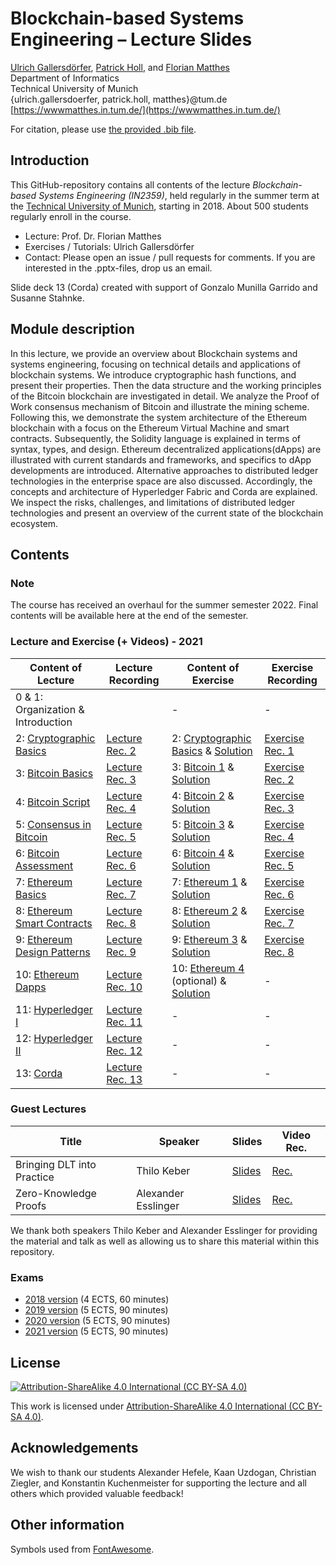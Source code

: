 # Blockchain-based Systems Engineering – Lecture Slides

[Ulrich Gallersdörfer](https://ulig.io/research), [Patrick Holl](https://wwwmatthes.in.tum.de/pages/ocm83pu8nbkc/Patrick-Holl), and [Florian Matthes](https://wwwmatthes.in.tum.de/pages/88bkmvw6y7gx/Prof.-Dr.-Florian-Matthes) <br>
Department of Informatics <br>
Technical University of Munich <br>
{ulrich.gallersdoerfer, patrick.holl, matthes}@tum.de <br>
[https://wwwmatthes.in.tum.de/](https://wwwmatthes.in.tum.de/)

For citation, please use [the provided .bib file](references.bib).

## Introduction

This GitHub-repository contains all contents of the lecture _Blockchain-based Systems Engineering (IN2359)_, held regularly in the summer term at the [Technical University of Munich](https://www.tum.de), starting in 2018. About 500 students regularly enroll in the course.

- Lecture: Prof. Dr. Florian Matthes
- Exercises / Tutorials: Ulrich Gallersdörfer
- Contact: Please open an issue / pull requests for comments. If you are interested in the .pptx-files, drop us an email.

Slide deck 13 (Corda) created with support of Gonzalo Munilla Garrido and Susanne Stahnke.

## Module description

In this lecture, we provide an overview about Blockchain systems and systems engineering, focusing on technical details and applications of blockchain systems. We introduce cryptographic hash functions, and present their properties. Then the data structure and the working principles of the Bitcoin blockchain are investigated in detail. We analyze the Proof of Work consensus mechanism of Bitcoin and illustrate the mining scheme. Following this, we demonstrate the system architecture of the Ethereum blockchain with a focus on the Ethereum Virtual Machine and smart contracts. Subsequently, the Solidity language is explained in terms of syntax, types, and design. Ethereum decentralized applications(dApps) are illustrated with current standards and frameworks, and specifics to dApp developments are introduced. Alternative approaches to distributed ledger technologies in the enterprise space are also discussed. Accordingly, the concepts and architecture of Hyperledger Fabric and Corda are explained. We inspect the risks, challenges, and limitations of distributed ledger technologies and present an overview of the current state of the blockchain ecosystem.

## Contents

### Note

The course has received an overhaul for the summer semester 2022. Final contents will be available here at the end of the semester.

### Lecture and Exercise (+ Videos) - 2021

| Content of Lecture                                                    | Lecture Recording                                                     | Content of Exercise                                                                | Exercise Recording                              |
| --------------------------------------------------------------------- | --------------------------------------------------------------------- | ---------------------------------------------------------------------------------- | ----------------------------------------------- |
| 0 & 1: Organization & Introduction                                    |                                                                       | -                                                                                  | -                                               |
| 2: [Cryptographic Basics](slides/02_Cryptographic_Basics.pdf)         | [Lecture Rec. 2](https://www.youtube.com/watch?v=3xt4HCXhj2M)         | 2: [Cryptographic Basics](exercises/ex1.pdf) & [Solution](exercises/ex1_sol.pdf)   | [Exercise Rec. 1](https://youtu.be/J05SCM90rWk) |
| 3: [Bitcoin Basics](slides/03_Bitcoin_Basics.pdf)                     | [Lecture Rec. 3](https://www.youtube.com/watch?v=G8pxSaa4GTo)         | 3: [Bitcoin 1](exercises/ex2.pdf) & [Solution](exercises/ex2_sol.pdf)              | [Exercise Rec. 2](https://youtu.be/S92FMcJ507o) |
| 4: [Bitcoin Script](slides/04_Bitcoin_Script.pdf)                     | [Lecture Rec. 4](https://youtu.be/ywg9dQH21Yo)                        | 4: [Bitcoin 2](exercises/ex3.pdf) & [Solution](exercises/ex3_sol.pdf)              | [Exercise Rec. 3](https://youtu.be/RsDqwdsbKiE) |
| 5: [Consensus in Bitcoin](slides/05_Consensus_in_Bitcoin.pdf)         | [Lecture Rec. 5](https://www.youtube.com/watch?v=0f-tw7RcCrI)         | 5: [Bitcoin 3](exercises/ex4.pdf) & [Solution](exercises/ex4_sol.pdf)              | [Exercise Rec. 4](https://youtu.be/6BfPFGomtJA) |
| 6: [Bitcoin Assessment](slides/06_Bitcoin_Assessment.pdf)             | [Lecture Rec. 6](https://www.youtube.com/watch?v=2ot5ms2--8g)         | 6: [Bitcoin 4](exercises/ex5.pdf) & [Solution](exercises/ex5_sol.pdf)              | [Exercise Rec. 5](https://youtu.be/ksxxssLXh-k) |
| 7: [Ethereum Basics](slides/07_Ethereum_Basics.pdf)                   | [Lecture Rec. 7](https://www.youtube.com/watch?v=piglsv8Guq8)         | 7: [Ethereum 1](exercises/ex6.pdf) & [Solution](exercises/ex6_sol.pdf)             | [Exercise Rec. 6](https://youtu.be/KT_zD92A1Rs) |
| 8: [Ethereum Smart Contracts](slides/08_Ethereum_Smart_Contracts.pdf) | [Lecture Rec. 8](https://www.youtube.com/watch?v=-ToWLHGdl84)         | 8: [Ethereum 2](exercises/ex7.pdf) & [Solution](exercises/ex7_sol.pdf)             | [Exercise Rec. 7](https://youtu.be/SmR668Wh2XA) |
| 9: [Ethereum Design Patterns](slides/09_Ethereum_Design_Patterns.pdf) | [Lecture Rec. 9](https://www.youtube.com/watch?v=AVJfRUgnZLM)         | 9: [Ethereum 3](exercises/ex8.pdf) & [Solution](exercises/ex8_sol.pdf)             | [Exercise Rec. 8](https://youtu.be/ddrftGKK8fI) |
| 10: [Ethereum Dapps](slides/10_Ethereum_dApps.pdf)                    | [Lecture Rec. 10](https://www.youtube.com/watch?v=mPlBTMBdRQI)        | 10: [Ethereum 4](exercises/ex9.pdf) (optional) & [Solution](exercises/ex9_sol.pdf) | -                                               |
| 11: [Hyperledger I](slides/11_Hyperledger_I.pdf)                      | [Lecture Rec. 11](https://www.youtube.com/watch?v=oOKwTVPijd4&t=589s) | -                                                                                  | -                                               |
| 12: [Hyperledger II](slides/12_Hyperledger_II.pdf)                    | [Lecture Rec. 12](https://www.youtube.com/watch?v=RQMWjZuXV-k)        | -                                                                                  | -                                               |
| 13: [Corda](slides/13_Corda.pdf)                                      | [Lecture Rec. 13](https://www.youtube.com/watch?v=Yw3HIAdtO_4)        | -                                                                                  | -                                               |

### Guest Lectures

| Title                      | Speaker             | Slides                             | Video Rec.                                          |
| -------------------------- | ------------------- | ---------------------------------- | --------------------------------------------------- |
| Bringing DLT into Practice | Thilo Keber         | [Slides](slides/GuestLecture1.pdf) | [Rec.](https://www.youtube.com/watch?v=IAGEBu9C6i0) |
| Zero-Knowledge Proofs      | Alexander Esslinger | [Slides](slides/GuestLecture2.pdf) | [Rec.](https://www.youtube.com/watch?v=id2dzUCSvrI) |

We thank both speakers Thilo Keber and Alexander Esslinger for providing the material and talk as well as allowing us to share this material within this repository.

### Exams

- [2018 version](exams/exam18.pdf) (4 ECTS, 60 minutes)
- [2019 version](exams/exam19.pdf) (5 ECTS, 90 minutes)
- [2020 version](exams/exam20.pdf) (5 ECTS, 90 minutes)
- [2021 version](exams/exam21.pdf) (5 ECTS, 90 minutes)

## License

[![Attribution-ShareAlike 4.0 International (CC BY-SA 4.0)](https://licensebuttons.net/l/by-sa/4.0/88x31.png)](https://creativecommons.org/licenses/by-sa/4.0/)

This work is licensed under [Attribution-ShareAlike 4.0 International (CC BY-SA 4.0)](https://creativecommons.org/licenses/by-sa/4.0/).

## Acknowledgements

We wish to thank our students Alexander Hefele, Kaan Uzdogan, Christian Ziegler, and Konstantin Kuchenmeister for supporting the lecture and all others which provided valuable feedback!

## Other information

Symbols used from [FontAwesome](https://fontawesome.com/).
